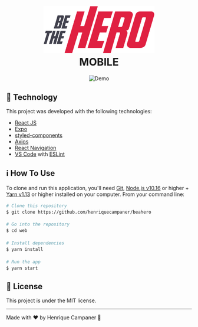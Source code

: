 <h1 align="center">
  <img alt="Be The Hero" title="Be The Hero" src="https://github.com/henriquecampaner/beahero/blob/master/frontend/src/assets/logo.svg" width="300px" /> <br />
	MOBILE
</h1>

<p align="center">
  <img alt="Demo" src="https://im2.ezgif.com/tmp/ezgif-2-0fb4a2dd498c.gif">
</p>

## :rocket: Technology

This project was developed with the following technologies:

- [React JS](https://reactjs.org/)
- [Expo](https://expo.io/)
- [styled-components](https://www.styled-components.com/)
- [Axios](https://github.com/axios/axios)
- [React Navigation](https://reactnavigation.org/)
- [VS Code](https://code.visualstudio.com/) with [ESLint](https://marketplace.visualstudio.com/items?itemName=dbaeumer.vscode-eslint)

## :information_source: How To Use

To clone and run this application, you'll need [Git](https://git-scm.com), [Node.js v10.16][nodejs] or higher + [Yarn v1.13][yarn] or higher installed on your computer. From your command line:

```bash
# Clone this repository
$ git clone https://github.com/henriquecampaner/beahero

# Go into the repository
$ cd web

# Install dependencies
$ yarn install

# Run the app
$ yarn start
```

## :memo: License
This project is under the MIT license.

---

Made with ♥ by Henrique Campaner :wave:

[nodejs]: https://nodejs.org/
[yarn]: https://yarnpkg.com/
[vc]: https://code.visualstudio.com/
[vceditconfig]: https://marketplace.visualstudio.com/items?itemName=EditorConfig.EditorConfig
[vceslint]: https://marketplace.visualstudio.com/items?itemName=dbaeumer.vscode-eslint

